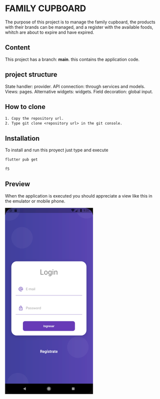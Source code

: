 # FAMILY CUPBOARD
The purpose of this project is to manage the family cupboard, the products with their brands can be managed, and a register with the available foods, whitch are about to expire and have expired.


## Content
This project has a branch: **main**. this contains the application code.

## project structure
State handler: provider.
API connection: through services and models.
Views: pages.
Alternative widgets: widgets.
Field decoration: global input. 
## How to clone
    1. Copy the repository url.
    2. Type git clone <repository url> in the git console. 

## Installation
To install and run this proyect just type and execute
```bash
flutter pub get
```
```bash
f5
```

## Preview
When the application is executed you should appreciate a view like this in the emulator or mobile phone.

![](/previous.png)
